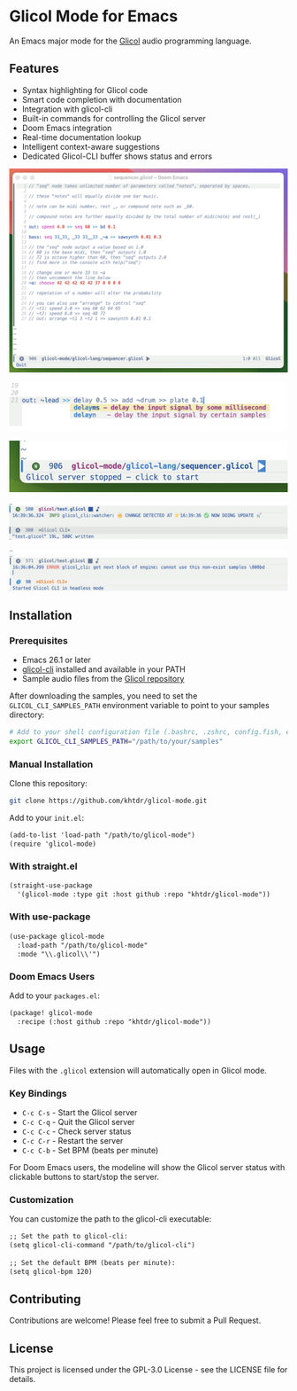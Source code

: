 # Glicol Mode for Emacs

An Emacs major mode for the [Glicol](https://glicol.org) audio programming language.

## Features

- Syntax highlighting for Glicol code
- Smart code completion with documentation
- Integration with glicol-cli
- Built-in commands for controlling the Glicol server
- Doom Emacs integration
- Real-time documentation lookup
- Intelligent context-aware suggestions
- Dedicated Glicol-CLI buffer shows status and errors

![Screenshot](./screenshot.png "Emacs screenshot")

![Screenshot](./completion.png "Company completion")

![Screenshot](./modeline.png "Doom integration")

![Screenshot](./status.png "Status display")

![Screenshot](./errors.png "Error display")

## Installation

### Prerequisites

- Emacs 26.1 or later
- [glicol-cli](https://github.com/glicol/glicol-cli) installed and available in your PATH
- Sample audio files from the [Glicol repository](https://github.com/chaosprint/glicol/tree/main/js/assets)

After downloading the samples, you need to set the `GLICOL_CLI_SAMPLES_PATH` environment variable to point to your samples directory:

```bash
# Add to your shell configuration file (.bashrc, .zshrc, config.fish, etc):
export GLICOL_CLI_SAMPLES_PATH="/path/to/your/samples"
```

### Manual Installation

Clone this repository:

```bash
git clone https://github.com/khtdr/glicol-mode.git
```

Add to your `init.el`:

```elisp
(add-to-list 'load-path "/path/to/glicol-mode")
(require 'glicol-mode)
```

### With straight.el

```elisp
(straight-use-package
  '(glicol-mode :type git :host github :repo "khtdr/glicol-mode"))
```

### With use-package

```elisp
(use-package glicol-mode
  :load-path "/path/to/glicol-mode"
  :mode "\\.glicol\\'")
```

### Doom Emacs Users

Add to your `packages.el`:

```elisp
(package! glicol-mode
  :recipe (:host github :repo "khtdr/glicol-mode"))
```

## Usage

Files with the `.glicol` extension will automatically open in Glicol mode.

### Key Bindings

- `C-c C-s` - Start the Glicol server
- `C-c C-q` - Quit the Glicol server
- `C-c C-c` - Check server status
- `C-c C-r` - Restart the server
- `C-c C-b` - Set BPM (beats per minute)

For Doom Emacs users, the modeline will show the Glicol server status with clickable buttons to start/stop the server.

### Customization

You can customize the path to the glicol-cli executable:

```elisp
;; Set the path to glicol-cli:
(setq glicol-cli-command "/path/to/glicol-cli")

;; Set the default BPM (beats per minute):
(setq glicol-bpm 120)
```

## Contributing

Contributions are welcome! Please feel free to submit a Pull Request.

## License

This project is licensed under the GPL-3.0 License - see the LICENSE file for details.
